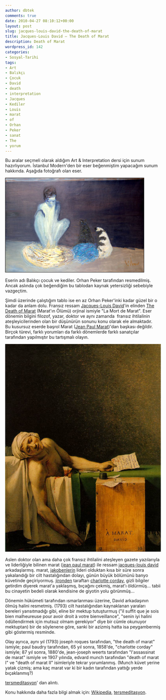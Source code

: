 ```yaml
---
author: dbtek
comments: true
date: 2010-04-27 08:10:12+00:00
layout: post
slug: jacques-louis-david-the-death-of-marat
title: Jacques-Louis David – The Death of Marat
description: Death of Marat
wordpress_id: 142
categories:
- Sosyal-Tarihi
tags:
- Art
- Balıkçı
- Çocuk
- David
- death
- interpretation
- Jacques
- Kediler
- Louis
- marat
- of
- Orhan
- Peker
- sanat
- The
- yorum
---
```


Bu aralar seçmeli olarak aldığım Art & Interpretation dersi için sunum hazırlıyorum. İstanbul Modern'den bir eser beğenmiştim yapacağım sunum hakkında. Aşağıda fotoğrafı olan eser.

![](/assets/media/2010/04/balikcicocuk2.jpg)

Eserin adı Balıkçı çocuk ve kediler. Orhan Peker tarafından resmedilmiş. Ancak aslında çok beğendiğim bu tablodan kaynak yetersizliği sebebiyle vazgeçtim.

Şimdi üzerinde çalıştığım tablo ise en az Orhan Peker'inki kadar güzel bir o kadar da anlam dolu. Fransız ressam [Jacques-Louis David](http://tr.wikipedia.org/wiki/Jacques-Louis_David)'in elinden [The Death of Marat](http://tr.wikipedia.org/wiki/Jacques-Louis_David) (Marat'ın Ölümü) orjinal ismiyle "La Mort de Marat". Eser dönemin bilgini filozof, yazar, doktor ve aynı zamanda  fransız ihtilalinin ateşleyicilerinden olan bir düşünürün sonunu konu olarak ele almaktadır. Bu kusursuz eserde başrol Marat ([Jean Paul Marat](http://en.wikipedia.org/wiki/Jean-Paul_Marat))'dan başkası değildir. Birçok türevi, farklı yorumları da farklı dönemlerde farklı sanatçılar tarafından yapılmıştır bu tartışmalı olayın.

<!-- more -->

![](/assets/media/2010/04/marat2.jpg)

Aslen doktor olan ama daha çok fransız ihtilalini ateşleyen gazete  yazılarıyla ve liderliğiyle bilinen marat ([jean paul marat](http://sozluk.sourtimes.org/show.asp?t=jean+paul+marat)) ile ressam [jacques-louis david](http://sozluk.sourtimes.org/show.asp?t=jacques-louis+david&nr=y&pt=jacques+louis+david) arkadaşlarmış.  marat, [jakobenlerin](http://sozluk.sourtimes.org/show.asp?t=jakoben) lideri olduktan kısa bir süre sonra yakalandığı bir cilt hastalığından  dolayı, günün büyük bölümünü banyo küvetinde geçiriyormuş. [jironden](http://sozluk.sourtimes.org/show.asp?t=jironden) taraftarı [charlotte corday](http://sozluk.sourtimes.org/show.asp?t=marie+anne+charlotte+corday), gizli bilgiler getirdim diyerek  marat'a yaklaşmış, bıçağını çekmiş, marat'ı öldürmüş... tabii bu  cinayetin bedeli olarak kendisine de giyotin yolu görünmüş...

Dönemin  hükümeti tarafından ısmarlanması üzerine, David arkadaşının ölmüş  halini resmetmiş. (1793) cilt hastalığından kaynaklanan yaraları  bereleri yansıtmadığı gibi, eline bir mektup tutuşturmuş ("il suffit que  je sois bien malheureuse pour avoir droit à votre bienveillance",  "senin iyi halini ödüllendirmek için mutsuz olmam gerekiyor" diye bir  cümle okunuyor mektuptan) bir de söylenene göre, sanki bir azizmiş hatta  isa peygambermiş gibi göstermiş resminde.

Olay ayrıca, aynı yıl  (1793) joseph roques tarafından, "the death of marat" ismiyle; paul  baudry tarafından, 65 yıl sonra, 1858'de, "charlotte corday" ismiyle;    87 yıl sonra, 1880'de, jean-joseph weerts tarafından "l'assassinat de  marat" ismiyle ve 1907 yılında, edvard munch tarafından "death of marat  I" ve "death of marat II" isimleriyle tekrar yorumlanmış. (Munch küvet  yerine yatak çizmiş; ama kaç marat var ki bir kadın tarafından yattığı  yerde bıçaklanmış?)

[tersmeditasyon](http://www.tersmeditasyon.com/2009/06/death-of-marat-maratn-olumu.html)' dan alıntı.


Konu hakkında daha fazla bilgi almak için: [Wikipedia](http://tr.wikipedia.org/wiki/Jacques-Louis_David), [tersmeditasyon](http://www.tersmeditasyon.com/2009/06/death-of-marat-maratn-olumu.html).
